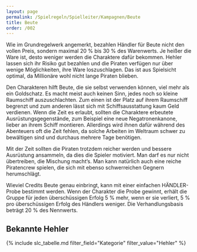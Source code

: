 ```yaml
---
layout: page
permalink: /Spielregeln/Spielleiter/Kampagnen/Beute
title: Beute
order: /002
---
```




Wie im Grundregelwerk angemerkt, bezahlen Händler für Beute nicht den vollen Preis, sondern maximal 20 % bis 30 % des Warenwerts. Je heißer die Ware ist, desto weniger werden die Charaktere dafür bekommen. Hehler lassen sich ihr Risiko gut bezahlen und die Piraten verfügen nur über wenige Möglichkeiten, ihre Ware loszuschlagen. Das ist aus Spielsicht optimal, da Millionäre wohl nicht lange Piraten blieben.

Den Charakteren hilft Beute, die sie selbst verwenden können, viel mehr als ein Goldschatz. Es macht meist auch keinen Sinn, jedes noch so kleine Raumschiff auszuschlachten. Zum einen ist der Platz auf ihrem Raumschiff begrenzt und zum anderen lässt sich mit Schiffsausstattung kaum Geld verdienen. Wenn die Zeit es erlaubt, sollten die Charaktere erbeutete Ausrüstungsgegenstände, zum Beispiel eine neue Negatronenkanone, lieber an ihrem Schiff montieren. Allerdings wird ihnen dafür während des Abenteuers oft die Zeit fehlen, da solche Arbeiten im Weltraum schwer zu bewältigen sind und durchaus mehrere Tage benötigen.

Mit der Zeit sollten die Piraten trotzdem reicher werden und bessere Ausrüstung ansammeln, da dies die Spieler motiviert. Man darf es nur nicht übertreiben, die Mischung macht&lsquo;s. Man kann natürlich auch eine reiche Piratencrew spielen, die sich mit ebenso schwerreichen Gegnern herumschlägt.

Wieviel Credits Beute genau einbringt, kann mit einer einfachen HÄNDLER-Probe bestimmt werden. Wenn der Charakter die Probe gewinnt, erhält die Gruppe für jeden überschüssigen Erfolg 5 % mehr, wenn er sie verliert, 5 % pro überschüssigen Erfolg des Händlers weniger. Die Verhandlungsbasis beträgt 20 % des Nennwerts.

## Bekannte Hehler

{% include slc_tabelle.md filter_field="Kategorie" filter_value="Hehler" %}
